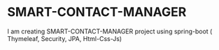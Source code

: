 # SMART-CONTACT-MANAGER
I am creating SMART-CONTACT-MANAGER project using spring-boot ( Thymeleaf, Security, JPA, Html-Css-Js)
